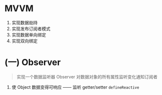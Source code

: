 # MVVM
1. 实现数据劫持
2. 实现发布订阅者模式
3. 实现数据单向绑定
4. 实现双向绑定

# (一) Observer
> 实现一个数据监听器 Observer 对数据对象的所有属性监听变化通知订阅者
1. 使 Object 数据变得可响应 —— 监听 getter/setter `defineReactive`